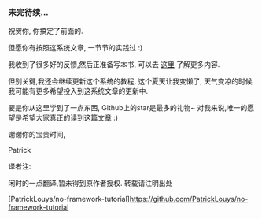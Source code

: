 ### 未完待续...

祝贺你, 你搞定了前面的.

但愿你有按照这系统文章, 一节节的实践过 :)

我收到了很多好的反馈,然后正准备写本书, 可以去 [这里](http://artofphp.com/) 了解更多内容.

但别关键,我还会继续更新这个系统的教程. 这个夏天让我变懒了, 天气变凉的时候我可能有更多希望投入到这系统文章的更新中.

要是你从这里学到了一点东西, Github上的star是最多的礼物~ 对我来说,唯一的愿望是希望大家真正的读到这篇文章 :)



谢谢你的宝贵时间,

Patrick

译者注:

闲时的一点翻译,暂未得到原作者授权. 转载请注明出处 

[PatrickLouys/no-framework-tutorial]https://github.com/PatrickLouys/no-framework-tutorial